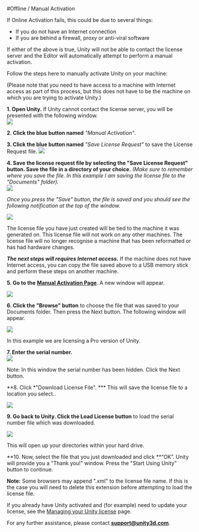 #Offline / Manual Activation

If Online Activation fails, this could be due to several things:
 
- If you do not have an Internet connection 
- If you are behind a firewall, proxy or anti-viral software 

If either of the above is true, Unity will not be able to contact the license server and the Editor will automatically attempt to perform a manual activation. 

Follow the steps here to manually activate Unity on your machine: 

(Please note that you need to have access to a machine with Internet access as part of this process, but this does not have to be the machine on which you are trying to activate Unity.)

**1. Open Unity.** If Unity cannot contact the license server, you will be presented with the following window.  
![](../uploads/Main/communicationProblem.png)

**2. Click the blue button named** *"Manual Activation"*.

**3. Click the blue button named** *"Save License Request"* to save the License Request file. 
![](../uploads/Main/wouldYouLikeToSave.png)

**4. Save the license request file by selecting the "Save License Request" button. Save the file in a directory of your choice.** *(Make sure to remember where you save the file. In this example I am saving the license file to the "Documents" folder).*  
![](../uploads/Main/saveLicenseFile.png)

*Once you press the "Save" button, the file is saved and you should see the following notification at the top of the window.*

![](../uploads/Main/licenseSaved.png)

The license file you have just created will be tied to the machine it was generated on. This license file will not work on any other machines. The license file will no longer recognise a machine that has been reformatted or has had hardware changes.

***The next steps will requires Internet access.*** If the machine does not have Internet access, you can copy the file saved above to a USB memory stick and perform these steps on another machine.

**5. Go to the** [**Manual Activation Page**](https://license.unity3d.com/). A new window will appear.

![](../uploads/Main/manualactivationwindow.png)


**6. Click the "Browse" button** to choose the file that was saved to your Documents folder.  Then press the Next button.  The following window will appear.

![](../uploads/Main/activateyourlicense.png)


In this example we are licensing a Pro version of Unity.

**7. Enter the serial number.**  
![](../uploads/Main/manualActivation.png)

Note: In this window the serial number has been hidden. Click the Next button.


**8. Click *"Download License File". *** This will save the license file to a location you select..

![](../uploads/Main/youAreAlmostDone.png)

**9. Go back to Unity.  Click the Load License button** to load the serial number file which was downloaded. 

![](../uploads/Main/loadLicense.png)

This will open up your directories within your hard drive. 

**10. Now, select the file that you just downloaded and click **“OK”.  Unity will provide you a "Thank you!" window.  Press the "Start Using Unity" button to continue.

**Note:** Some browsers may append ".xml" to the license file name.  If this is the case you will need to delete this extension before attempting to load the license file.


If you already have Unity activated and (for example) need to update your license, see the [Managing your Unity license](ManagingYourUnityLicense) page.


For any further assistance, please contact **support@unity3d.com**.
